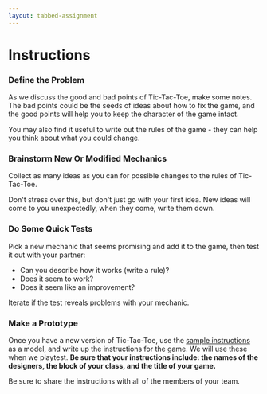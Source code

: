 ```yaml
---
layout: tabbed-assignment
---
```


# Instructions

### Define the Problem

As we discuss the good and bad points of Tic-Tac-Toe, make some notes. The bad points could be the seeds of ideas about how to fix the game, and the good points will help you to keep the character of the game intact.

You may also find it useful to write out the rules of the game - they can help you think about what you could change.

### Brainstorm New Or Modified Mechanics

Collect as many ideas as you can for possible changes to the rules of Tic-Tac-Toe.

Don't stress over this, but don't just go with your first idea. New ideas will come to you unexpectedly, when they come, write them down.

### Do Some Quick Tests

Pick a new mechanic that seems promising and add it to the game, then test it out with your partner:
* Can you describe how it works (write a rule)?
* Does it seem to work?
* Does it seem like an improvement?

Iterate if the test reveals problems with your mechanic.

### Make a Prototype

Once you have a new version of Tic-Tac-Toe,
use the [sample instructions][sample-instructions] as a model, and write up the instructions for the game. We will use these when we playtest. **Be sure that your instructions include: the names of the designers, the block of your class, and the title of your game.**

Be sure to share the instructions with all of the members of your team.

<!-- Don't edit links here, change them in _data/assignment.yml instead, -->

[sample-instructions]: <{{site.data.assignment.sample-instructions}}>
[slides]: <{{site.data.assignment.slides}}>
[template]: <{{site.data.assignment.template}}>
